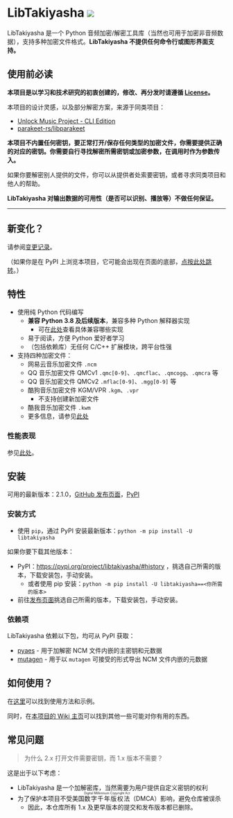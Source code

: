 # LibTakiyasha ![](https://img.shields.io/badge/Python-3.8%2B-blue)

LibTakiyasha 是一个 Python 音频加密/解密工具库（当然也可用于加密非音频数据），支持多种加密文件格式。**LibTakiyasha 不提供任何命令行或图形界面支持。**

## 使用前必读

**本项目是以学习和技术研究的初衷创建的，修改、再分发时请遵循 [License](LICENSE)。**

本项目的设计灵感，以及部分解密方案，来源于<span id='similar-projects'>同类项目</span>：

-   [Unlock Music Project - CLI Edition](https://git.unlock-music.dev/um/cli)
-   [parakeet-rs/libparakeet](https://github.com/parakeet-rs/libparakeet)

**本项目不内置任何密钥，要正常打开/保存任何类型的加密文件，你需要提供正确的对应的密钥。你需要自行寻找解密所需密钥或加密参数，在调用时作为参数传入。**

如果你要解密别人提供的文件，你可以从提供者处索要密钥，或者寻求同类项目和他人的帮助。

**LibTakiyasha 对输出数据的可用性（是否可以识别、播放等）不做任何保证。**

---

## 新变化？

请参阅[变更记录](CHANGELOG.md)。

（如果你是在 PyPI 上浏览本项目，它可能会出现在页面的底部，[点按此处跳转](#变更记录)。）

## 特性

-   使用纯 Python 代码编写
    -   **兼容 Python 3.8 及后续版本**，兼容多种 Python 解释器实现
        -   可在[此处](https://github.com/nukemiko/libtakiyasha/wiki/%E6%80%A7%E8%83%BD%E8%A1%A8%E7%8E%B0)查看具体兼容哪些实现
    -   易于阅读，方便 Python 爱好者学习
    -   （包括依赖库）无任何 C/C++ 扩展模块，跨平台性强
-   支持四种加密文件：
    -   网易云音乐加密文件 `.ncm`
    -   QQ 音乐加密文件 QMCv1 `.qmc[0-9]`、`.qmcflac`、`.qmcogg`、`.qmcra` 等
    -   QQ 音乐加密文件 QMCv2 `.mflac[0-9]`、`.mgg[0-9]` 等
    -   酷狗音乐加密文件 KGM/VPR `.kgm`、`.vpr`
        -   不支持创建新加密文件
    -   酷我音乐加密文件 `.kwm`
    -   更多信息，请参见[此处](https://github.com/nukemiko/libtakiyasha/wiki/%E6%94%AF%E6%8C%81%E7%9A%84%E6%A0%BC%E5%BC%8F%E4%BB%A5%E5%8F%8A%E6%89%80%E9%9C%80%E7%9A%84%E5%8F%82%E6%95%B0)

### 性能表现

参见[此处](https://github.com/nukemiko/libtakiyasha/wiki/%E6%80%A7%E8%83%BD%E8%A1%A8%E7%8E%B0)。

## 安装

可用的最新版本：2.1.0，[GitHub 发布页面](https://github.com/nukemiko/libtakiyasha/releases/tag/2.1.0)，[PyPI](https://pypi.org/project/libtakiyasha/2.1.0/)

### 安装方式

-   使用 `pip`，通过 PyPI 安装最新版本：`python -m pip install -U libtakiyasha`

如果你要下载其他版本：

-   PyPI：https://pypi.org/project/libtakiyasha/#history ，挑选自己所需的版本，下载安装包，手动安装。
    -   或者使用 pip 安装：`python -m pip install -U libtakiyasha==<你所需的版本>`
-   前往[发布页面](https://github.com/nukemiko/libtakiyasha/releases)挑选自己所需的版本，下载安装包，手动安装。

### 依赖项

LibTakiyasha 依赖以下包，均可从 PyPI 获取：

-   [pyaes](https://pypi.org/project/pyaes/) - 用于加解密 NCM 文件内嵌的主密钥和元数据
-   [mutagen](https://pypi.org/project/mutagen/) - 用于以 `mutagen` 可接受的形式导出 NCM 文件内嵌的元数据

## 如何使用？

在[这里](https://github.com/nukemiko/libtakiyasha/wiki/%E5%A6%82%E4%BD%95%E4%BD%BF%E7%94%A8%E5%8F%8A%E7%A4%BA%E4%BE%8B)可以找到使用方法和示例。

同时，在[本项目的 Wiki 主页](https://github.com/nukemiko/libtakiyasha/wiki)可以找到其他一些可能对你有用的东西。

## 常见问题

> 为什么 2.x 打开文件需要密钥，而 1.x 版本不需要？

这是出于以下考虑：

-   LibTakiyasha 是一个加解密库，当然需要为用户提供自定义密钥的权利
-   为了保护本项目不受美国<ruby>数字千年版权法<rt>Digital Millennium Copyright Act</rt></ruby>（DMCA）影响，避免仓库被误杀
    -   因此，本仓库所有 1.x 及更早版本的提交和发布版本都已删除。
